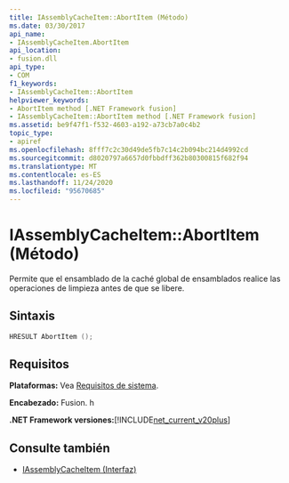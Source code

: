 ```yaml
---
title: IAssemblyCacheItem::AbortItem (Método)
ms.date: 03/30/2017
api_name:
- IAssemblyCacheItem.AbortItem
api_location:
- fusion.dll
api_type:
- COM
f1_keywords:
- IAssemblyCacheItem::AbortItem
helpviewer_keywords:
- AbortItem method [.NET Framework fusion]
- IAssemblyCacheItem::AbortItem method [.NET Framework fusion]
ms.assetid: be9f47f1-f532-4603-a192-a73cb7a0c4b2
topic_type:
- apiref
ms.openlocfilehash: 8fff7c2c30d49de5fb7c14c2b094bc214d4992cd
ms.sourcegitcommit: d8020797a6657d0fbbdff362b80300815f682f94
ms.translationtype: MT
ms.contentlocale: es-ES
ms.lasthandoff: 11/24/2020
ms.locfileid: "95670685"
---
```

# <a name="iassemblycacheitemabortitem-method"></a>IAssemblyCacheItem::AbortItem (Método)

Permite que el ensamblado de la caché global de ensamblados realice las operaciones de limpieza antes de que se libere.  
  
## <a name="syntax"></a>Sintaxis  
  
```cpp  
HRESULT AbortItem ();  
```  
  
## <a name="requirements"></a>Requisitos  

 **Plataformas:** Vea [Requisitos de sistema](../../get-started/system-requirements.md).  
  
 **Encabezado:** Fusion. h  
  
 **.NET Framework versiones:**[!INCLUDE[net_current_v20plus](../../../../includes/net-current-v20plus-md.md)]  
  
## <a name="see-also"></a>Consulte también

- [IAssemblyCacheItem (Interfaz)](iassemblycacheitem-interface.md)
